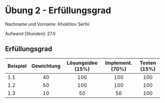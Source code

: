 # **Übung 2 - Erfüllungsgrad**

Nachname und Vorname: Khokhlov Serhii

Aufwand [Stunden]:    27.0

## **Erfüllungsgrad**

| Beispiel  | Gewichtung  | Lösungsidee (15%) | Implement. (70%) | Testen (15%)    |
| --------- | :---------: | :---------------: | :--------------: | :-------------: |
| 1.1       | 40          | 100               | 100              | 100             |
| 1.2       | 50          | 100               | 100              | 100             |
| 1.3       | 10          | 50                | 50               | 100             |
